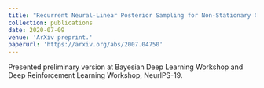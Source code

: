 ```yaml
---
title: "Recurrent Neural-Linear Posterior Sampling for Non-Stationary Contextual Bandits"
collection: publications
date: 2020-07-09
venue: 'ArXiv preprint.'
paperurl: 'https://arxiv.org/abs/2007.04750'
---
```


 Presented preliminary version at Bayesian Deep Learning Workshop and Deep Reinforcement Learning Workshop, NeurIPS-19.
